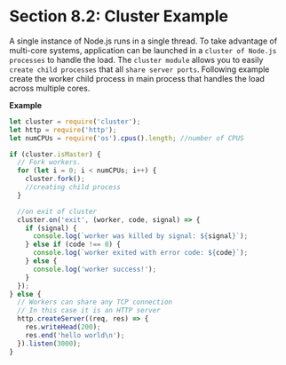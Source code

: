 # Section 8.2: Cluster Example

A single instance of Node.js runs in a single thread. To take advantage of multi-core 
systems, application can be launched in a `cluster of Node.js processes` to handle the 
load. The `cluster module` allows you to easily `create child processes` that all 
`share server ports`. Following example create the worker child process in main 
process that handles the load across multiple cores.

**Example**

```js
let cluster = require('cluster');
let http = require('http');
let numCPUs = require('os').cpus().length; //number of CPUS

if (cluster.isMaster) {
  // Fork workers.
  for (let i = 0; i < numCPUs; i++) {
    cluster.fork();
    //creating child process
  }

  //on exit of cluster
  cluster.on('exit', (worker, code, signal) => {
    if (signal) {
      console.log(`worker was killed by signal: ${signal}`);
    } else if (code !== 0) {
      console.log(`worker exited with error code: ${code}`);
    } else {
      console.log('worker success!');
    }
  });
} else {
  // Workers can share any TCP connection
  // In this case it is an HTTP server
  http.createServer((req, res) => {
    res.writeHead(200);
    res.end('hello world\n');
  }).listen(3000);
}
```